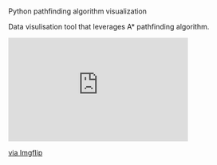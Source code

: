 # 
Python pathfinding algorithm visualization 

Data visulisation tool that leverages A* pathfinding algorithm.

<div style="width:360px;max-width:100%;"><div style="height:0;padding-bottom:57.78%;position:relative;"><iframe width="360" height="208" style="position:absolute;top:0;left:0;width:100%;height:100%;" frameBorder="0" src="https://imgflip.com/embed/4b4csb"></iframe></div><p><a href="https://imgflip.com/gif/4b4csb">via Imgflip</a></p></div>

